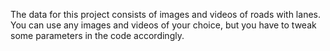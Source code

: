 The data for this project consists of images and videos of roads with lanes. You can use any images and videos of your choice, but you have to tweak some parameters in the code accordingly.
